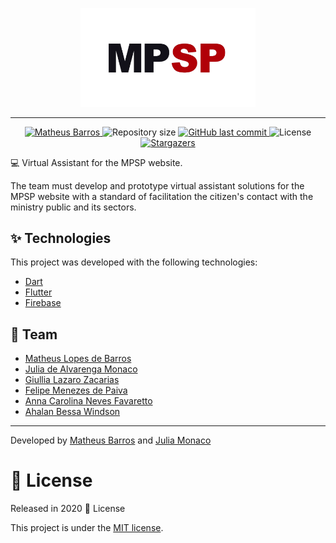 <p align="center">
   <img src="./assets/logo-launcher.png" alt="MPSP" width="280"/>
</p>

---

<p align="center">	
   <a href="https://www.linkedin.com/in/matheus-barros-a1646715a/">
      <img alt="Matheus Barros" src="https://img.shields.io/badge/-Matheus Barros-red?style=flat&logo=Linkedin&logoColor=white" />
   </a>
  <img alt="Repository size" src="https://img.shields.io/github/repo-size/Math-Barros/project_mpsp?color=red">

  <a href="https://github.com/Math-Barros/project_mpsp/commits/master">
    <img alt="GitHub last commit" src="https://img.shields.io/github/last-commit/Math-Barros/project_mpsp?color=red">
  </a> 
  <img alt="License" src="https://img.shields.io/badge/license-MIT-red">
  <a href="https://github.com/Math-Barros/project_mpsp/stargazers">
    <img alt="Stargazers" src="https://img.shields.io/github/stars/Math-Barros/project_mpsp?color=red&logo=github">
  </a>
</p>

:computer: Virtual Assistant for the MPSP website.

The team must develop and prototype virtual assistant solutions for the
MPSP website with a standard of facilitation the citizen's contact with the ministry
public and its sectors.

## :sparkles: Technologies

This project was developed with the following technologies:

- [Dart](https://dart.dev/)
- [Flutter](https://flutter.dev/)
- [Firebase](https://firebase.google.com/?hl=pt-br)

## :busts_in_silhouette: Team

- [Matheus Lopes de Barros](https://github.com/Math-Barros) 
- [Julia de Alvarenga Monaco](https://github.com/juliamonaco)
- [Giullia Lazaro Zacarias](https://github.com/gzacarias)
- [Felipe Menezes de Paiva](https://github.com/DevFelipe-Mene)
- [Anna Carolina Neves Favaretto]()
- [Ahalan Bessa Windson ](https://github.com/dasij)

---

Developed by [Matheus Barros](https://github.com/Math-Barros) and [Julia Monaco](https://github.com/juliamonaco)

# :closed_book: License

Released in 2020 :closed_book: License

This project is under the [MIT license](./LICENSE).


